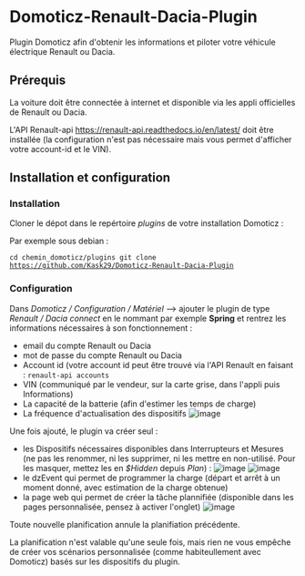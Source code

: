 # Domoticz-Renault-Dacia-Plugin
Plugin Domoticz afin d'obtenir les informations et piloter votre véhicule électrique Renault ou Dacia.

## Prérequis
La voiture doit être connectée à internet et disponible via les appli officielles de Renault ou Dacia.

L'API Renault-api https://renault-api.readthedocs.io/en/latest/ doit être installée (la configuration n'est pas nécessaire mais vous permet d'afficher votre account-id et le VIN).

## Installation et configuration
### Installation
Cloner le dépot dans le repértoire <i>plugins</i> de votre installation Domoticz :

Par exemple sous debian :

<code>cd chemin_domoticz/plugins
 git clone https://github.com/Kask29/Domoticz-Renault-Dacia-Plugin</code>

### Configuration
Dans <i>Domoticz / Configuration / Matériel</i> --> ajouter le plugin de type <i>Renault / Dacia connect</i> en le nommant par exemple <b>Spring</b> et rentrez les informations nécessaires à son fonctionnement :
- email du compte Renault ou Dacia
- mot de passe du compte Renault ou Dacia
- Account id (votre account id peut être trouvé via l'API Renault en faisant : <code>renault-api accounts</code>
- VIN (communiqué par le vendeur, sur la carte grise, dans l'appli puis Informations)
- La capacité de la batterie (afin d'estimer les temps de charge)
- La fréquence d'actualisation des dispositifs
![image](https://user-images.githubusercontent.com/98609356/229288772-80d777c3-b704-43a9-9276-8b9153b73661.png)

Une fois ajouté, le plugin va créer seul :
- les Dispositifs nécessaires disponibles dans Interrupteurs et Mesures (ne pas les renommer, ni les supprimer, ni les mettre en non-utilisé. Pour les masquer, mettez les en <i>$Hidden</i> depuis <i>Plan</i>) :
![image](https://user-images.githubusercontent.com/98609356/229288896-56fa6ab4-62df-4cf7-88b2-3865c087a7d9.png)
![image](https://user-images.githubusercontent.com/98609356/229289047-854ee78b-bed2-44c8-a70c-5bc72ca0bf19.png)
- le dzEvent qui permet de programmer la charge (départ et arrêt à un moment donné, avec estimation de la charge obtenue)
- la page web qui permet de créer la tâche plannifiée (disponible dans les pages personnalisée, pensez à activer l'onglet)
![image](https://user-images.githubusercontent.com/98609356/229289207-134981ef-6f78-458a-8f0b-422041f6c62a.png)


Toute nouvelle planification annule la planifiation précédente.

La planification n'est valable qu'une seule fois, mais rien ne vous empêche de créer vos scénarios personnalisée (comme habiteullement avec Domoticz) basés sur les dispositifs du plugin.
